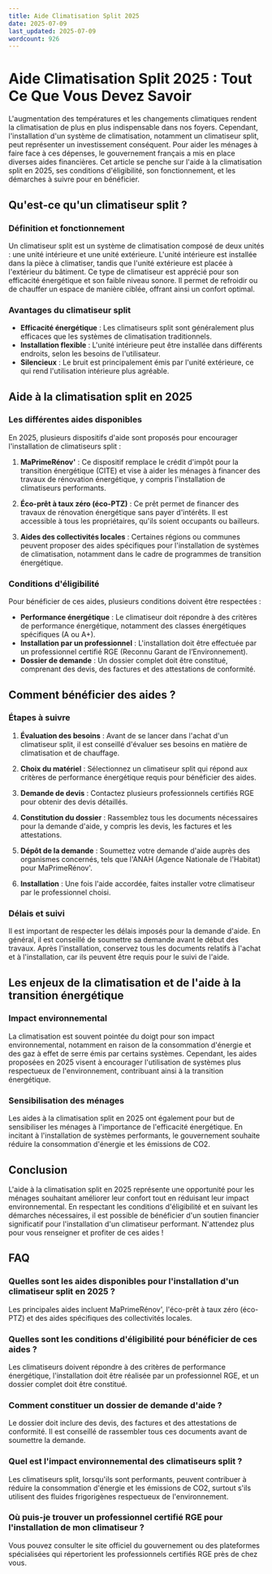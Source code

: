 ```yaml
---
title: Aide Climatisation Split 2025
date: 2025-07-09
last_updated: 2025-07-09
wordcount: 926
---
```


# Aide Climatisation Split 2025 : Tout Ce Que Vous Devez Savoir

L'augmentation des températures et les changements climatiques rendent la climatisation de plus en plus indispensable dans nos foyers. Cependant, l'installation d'un système de climatisation, notamment un climatiseur split, peut représenter un investissement conséquent. Pour aider les ménages à faire face à ces dépenses, le gouvernement français a mis en place diverses aides financières. Cet article se penche sur l'aide à la climatisation split en 2025, ses conditions d'éligibilité, son fonctionnement, et les démarches à suivre pour en bénéficier.

## Qu'est-ce qu'un climatiseur split ?

### Définition et fonctionnement

Un climatiseur split est un système de climatisation composé de deux unités : une unité intérieure et une unité extérieure. L'unité intérieure est installée dans la pièce à climatiser, tandis que l'unité extérieure est placée à l'extérieur du bâtiment. Ce type de climatiseur est apprécié pour son efficacité énergétique et son faible niveau sonore. Il permet de refroidir ou de chauffer un espace de manière ciblée, offrant ainsi un confort optimal.

### Avantages du climatiseur split

- **Efficacité énergétique** : Les climatiseurs split sont généralement plus efficaces que les systèmes de climatisation traditionnels.
- **Installation flexible** : L'unité intérieure peut être installée dans différents endroits, selon les besoins de l'utilisateur.
- **Silencieux** : Le bruit est principalement émis par l'unité extérieure, ce qui rend l'utilisation intérieure plus agréable.

## Aide à la climatisation split en 2025

### Les différentes aides disponibles

En 2025, plusieurs dispositifs d'aide sont proposés pour encourager l'installation de climatiseurs split :

1. **MaPrimeRénov'** : Ce dispositif remplace le crédit d'impôt pour la transition énergétique (CITE) et vise à aider les ménages à financer des travaux de rénovation énergétique, y compris l'installation de climatiseurs performants.
   
2. **Éco-prêt à taux zéro (éco-PTZ)** : Ce prêt permet de financer des travaux de rénovation énergétique sans payer d'intérêts. Il est accessible à tous les propriétaires, qu'ils soient occupants ou bailleurs.

3. **Aides des collectivités locales** : Certaines régions ou communes peuvent proposer des aides spécifiques pour l'installation de systèmes de climatisation, notamment dans le cadre de programmes de transition énergétique.

### Conditions d'éligibilité

Pour bénéficier de ces aides, plusieurs conditions doivent être respectées :

- **Performance énergétique** : Le climatiseur doit répondre à des critères de performance énergétique, notamment des classes énergétiques spécifiques (A ou A+).
- **Installation par un professionnel** : L'installation doit être effectuée par un professionnel certifié RGE (Reconnu Garant de l’Environnement).
- **Dossier de demande** : Un dossier complet doit être constitué, comprenant des devis, des factures et des attestations de conformité.

## Comment bénéficier des aides ?

### Étapes à suivre

1. **Évaluation des besoins** : Avant de se lancer dans l'achat d'un climatiseur split, il est conseillé d'évaluer ses besoins en matière de climatisation et de chauffage.

2. **Choix du matériel** : Sélectionnez un climatiseur split qui répond aux critères de performance énergétique requis pour bénéficier des aides.

3. **Demande de devis** : Contactez plusieurs professionnels certifiés RGE pour obtenir des devis détaillés.

4. **Constitution du dossier** : Rassemblez tous les documents nécessaires pour la demande d'aide, y compris les devis, les factures et les attestations.

5. **Dépôt de la demande** : Soumettez votre demande d'aide auprès des organismes concernés, tels que l'ANAH (Agence Nationale de l'Habitat) pour MaPrimeRénov'.

6. **Installation** : Une fois l'aide accordée, faites installer votre climatiseur par le professionnel choisi.

### Délais et suivi

Il est important de respecter les délais imposés pour la demande d'aide. En général, il est conseillé de soumettre sa demande avant le début des travaux. Après l'installation, conservez tous les documents relatifs à l'achat et à l'installation, car ils peuvent être requis pour le suivi de l'aide.

## Les enjeux de la climatisation et de l'aide à la transition énergétique

### Impact environnemental

La climatisation est souvent pointée du doigt pour son impact environnemental, notamment en raison de la consommation d'énergie et des gaz à effet de serre émis par certains systèmes. Cependant, les aides proposées en 2025 visent à encourager l'utilisation de systèmes plus respectueux de l'environnement, contribuant ainsi à la transition énergétique.

### Sensibilisation des ménages

Les aides à la climatisation split en 2025 ont également pour but de sensibiliser les ménages à l'importance de l'efficacité énergétique. En incitant à l'installation de systèmes performants, le gouvernement souhaite réduire la consommation d'énergie et les émissions de CO2.

## Conclusion

L'aide à la climatisation split en 2025 représente une opportunité pour les ménages souhaitant améliorer leur confort tout en réduisant leur impact environnemental. En respectant les conditions d'éligibilité et en suivant les démarches nécessaires, il est possible de bénéficier d'un soutien financier significatif pour l'installation d'un climatiseur performant. N'attendez plus pour vous renseigner et profiter de ces aides !

## FAQ

### Quelles sont les aides disponibles pour l'installation d'un climatiseur split en 2025 ?

Les principales aides incluent MaPrimeRénov', l'éco-prêt à taux zéro (éco-PTZ) et des aides spécifiques des collectivités locales.

### Quelles sont les conditions d'éligibilité pour bénéficier de ces aides ?

Les climatiseurs doivent répondre à des critères de performance énergétique, l'installation doit être réalisée par un professionnel RGE, et un dossier complet doit être constitué.

### Comment constituer un dossier de demande d'aide ?

Le dossier doit inclure des devis, des factures et des attestations de conformité. Il est conseillé de rassembler tous ces documents avant de soumettre la demande.

### Quel est l'impact environnemental des climatiseurs split ?

Les climatiseurs split, lorsqu'ils sont performants, peuvent contribuer à réduire la consommation d'énergie et les émissions de CO2, surtout s'ils utilisent des fluides frigorigènes respectueux de l'environnement.

### Où puis-je trouver un professionnel certifié RGE pour l'installation de mon climatiseur ?

Vous pouvez consulter le site officiel du gouvernement ou des plateformes spécialisées qui répertorient les professionnels certifiés RGE près de chez vous.